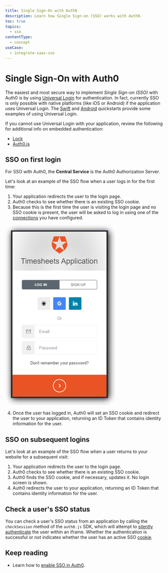 ```yaml
---
title: Single Sign-On with Auth0
description: Learn how Single Sign-on (SSO) works with Auth0.
toc: true
topics:
  - sso
contentType:
  - concept
useCase:
  - integrate-saas-sso
---
```

# Single Sign-On with Auth0

The easiest and most secure way to implement <dfn data-key="single-sign-on">Single Sign-on (SSO)</dfn> with Auth0 is by using [Universal Login](/hosted-pages/login) for authentication. In fact, currently SSO is only possible with native platforms (like iOS or Android) if the application uses Universal Login. The [Swift](/quickstart/native/ios-swift/00-login) and [Android](/quickstart/native/android/00-login) quickstarts provide some examples of using Universal Login.

If you cannot use Universal Login with your application, review the following for additional info on embedded authentication:

* [Lock](/libraries/lock)
* [Auth0.js](/libraries/auth0js)

## SSO on first login

For SSO with Auth0, the **Central Service** is the Auth0 Authorization Server.

Let's look at an example of the SSO flow when a user logs in for the first time:

1. Your application redirects the user to the login page.
2. Auth0 checks to see whether there is an existing SSO cookie.
3. Because this is the first time the user is visiting the login page and no SSO cookie is present, the user will be asked to log in using one of the [connections](/connections) you have configured.

![](/media/articles/sso/single-sign-on/lock-no-sso-cookie.png)

4. Once the user has logged in, Auth0 will set an SSO cookie and redirect the user to your application, returning an ID Token that contains identity information for the user.

## SSO on subsequent logins

Let's look at an example of the SSO flow when a user returns to your website for a subsequent visit:

1. Your application redirects the user to the login page.
2. Auth0 checks to see whether there is an existing SSO cookie.
3. Auth0 finds the SSO cookie, and if necessary, updates it. No login screen is shown.
4. Auth0 redirects the user to your application, returning an ID Token that contains identity information for the user.

## Check a user's SSO status 

You can check a user's SSO status from an application by calling the `checkSession` method of the `auth0.js` SDK, which will attempt to [silently authenticate](/api-auth/tutorials/silent-authentication) the user within an iframe. Whether the authentication is successful or not indicates whether the user has an active SSO [cookie](/sessions/concepts/cookies).

## Keep reading

- Learn how to [enable SSO in Auth0](/dashboard/guides/tenants/enable-sso-tenant).